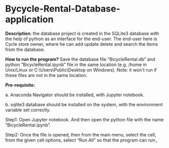 # Bycycle-Rental-Database-application

**Description**: the database project is created in the SQLite3 database with the help of python as an interface for the end-user. The end-user here is Cycle store owner, where he can add update delete and search the items from the database. 

**How to run the program?**
Save the database file “BicycleRental.db” and python “BicycleRental.ipynb” file in the same location (e.g. /home in Unix/Linux or C:\Users\Public\Desktop on Windows). 
Note: it won't run if these files are not in the same location.

**Pre-requisite:** 

a. Anaconda Navigator should be installed, with Jupyter notebook. 

b. sqlite3 database should be installed on the system, with the environment variable set correctly.

Step1: Open Jupyter notebook. And then open the python file with the name “BicycleRental.ipynb”.

Step2: Once the file is opened, then from the main menu, select the cell, from the given cell options, select “Run All” so that the program can run., 
